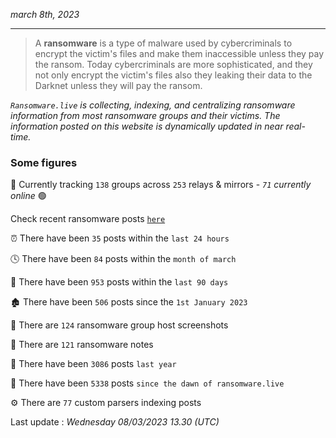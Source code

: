 _march 8th, 2023_

---

> A **ransomware** is a type of malware used by cybercriminals to encrypt the victim's files and make them inaccessible unless they pay the ransom. Today cybercriminals are more sophisticated, and they not only encrypt the victim's files also they leaking their data to the Darknet unless they will pay the ransom.


_`Ransomware.live` is collecting, indexing, and centralizing ransomware information from most ransomware groups and their victims. The information posted on this website is dynamically updated in near real-time._

### Some figures 

🔎 Currently tracking `138` groups across `253` relays & mirrors - _`71` currently online_ 🟢

Check recent ransomware posts [`here`](recentposts.md)


⏰ There have been `35` posts within the `last 24 hours`

🕓 There have been `84` posts within the `month of march`

📅 There have been `953` posts within the `last 90 days`

🏚 There have been `506` posts since the `1st January 2023`

📸 There are `124` ransomware group host screenshots

📝 There are `121` ransomware notes

🚀 There have been `3086` posts `last year`

🐣 There have been `5338` posts `since the dawn of ransomware.live`

⚙️ There are `77` custom parsers indexing posts



Last update : _Wednesday 08/03/2023 13.30 (UTC)_

